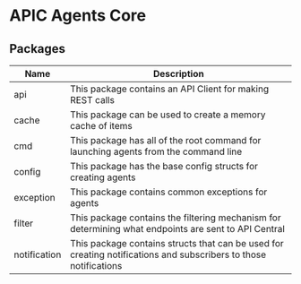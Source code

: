 # APIC Agents Core

## Packages

| Name         | Description                                                                                                      |
| ------------ | ---------------------------------------------------------------------------------------------------------------- |
| api          | This package contains an API Client for making REST calls                                                        |
| cache        | This package can be used to create a memory cache of items                                                       |
| cmd          | This package has all of the root command for launching agents from the command line                              |
| config       | This package has the base config structs for creating agents                                                     |
| exception    | This package contains common exceptions for agents                                                               |
| filter       | This package contains the filtering mechanism for determining what endpoints are sent to API Central             |
| notification | This package contains structs that can be used for creating notifications and subscribers to those notifications |
